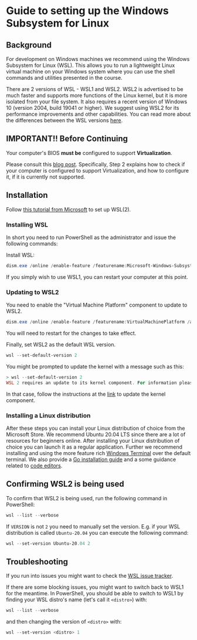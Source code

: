 # Guide to setting up the Windows Subsystem for Linux

## Background

For development on Windows machines we recommend using the Windows Subsystem for Linux (WSL).
This allows you to run a lightweight Linux virtual machine on your Windows system where you can use the shell commands and utilities presented in the course.

There are 2 versions of WSL - WSL1 and WSL2.
WSL2 is advertised to be much faster and supports more functions of the Linux kernel, but it is more isolated from your file system.
It also requires a recent version of Windows 10 (version 2004, build 19041 or higher).
We suggest using WSL2 for its performance improvements and other capabilities.
You can read more about the differences between the WSL versions [here](https://docs.microsoft.com/en-us/windows/wsl/compare-versions).

## IMPORTANT!! Before Continuing

Your computer's BIOS **must be** configured to support **Virtualization**.

Please consult this [blog post](https://s1gr1d.medium.com/how-to-set-up-linux-on-windows-with-wsl-2-debe2a64d20d).
Specifically, Step 2 explains how to check if your computer is configured to support Virtualization, and how to configure it, if it is currently not supported.

## Installation

Follow [this tutorial from Microsoft](https://docs.microsoft.com/en-us/windows/wsl/install-win10) to set up WSL(2).

### Installing WSL

In short you need to run PowerShell as the administrator and issue the following commands:

Install WSL:

```powershell
dism.exe /online /enable-feature /featurename:Microsoft-Windows-Subsystem-Linux /all /norestart
```

If you simply wish to use WSL1, you can restart your computer at this point.

### Updating to WSL2

You need to enable the "Virtual Machine Platform" component to update to WSL2.

```powershell
dism.exe /online /enable-feature /featurename:VirtualMachinePlatform /all /norestart
```

You will need to restart for the changes to take effect.

Finally, set WSL2 as the default WSL version.

```powershell
wsl --set-default-version 2
```

You might be prompted to update the kernel with a message such as this:

```powershell
> wsl --set-default-version 2
WSL 2 requires an update to its kernel component. For information please visit https://aka.ms/wsl2kernel
```

In that case, follow the instructions at the [link](https://aka.ms/wsl2kernel) to update the kernel component.

### Installing a Linux distribution

After these steps you can install your Linux distribution of choice from the Microsoft Store.
We recommend Ubuntu 20.04 LTS since there are a lot of resources for beginners online.
After installing your Linux distribution of choice you can launch it as a regular application.
Further we recommend installing and using the more feature rich [Windows Terminal](https://www.microsoft.com/en-us/p/windows-terminal/9n0dx20hk701) over the default terminal.
We also provide a [Go installation guide](setup-go.md) and a some guidance related to [code editors](setup-editors.md).

## Confirming WSL2 is being used

To confirm that WSL2 is being used, run the following command in PowerShell:

```powershell
wsl --list --verbose
```

If `VERSION` is not `2` you need to manually set the version.
E.g. if your WSL distribution is called `Ubuntu-20.04` you can execute the following command:

```powershell
wsl --set-version Ubuntu-20.04 2
```

## Troubleshooting

If you run into issues you might want to check the [WSL issue tracker](https://github.com/Microsoft/WSL/issues).

If there are some blocking issues, you might want to switch back to WSL1 for the meantime.
In PowerShell, you should be able to switch to WSL1 by finding your WSL distro's name (let's call it `<distro>`) with:

```powershell
wsl --list --verbose
```

and then changing the version of `<distro>` with:

```powershell
wsl --set-version <distro> 1
```
